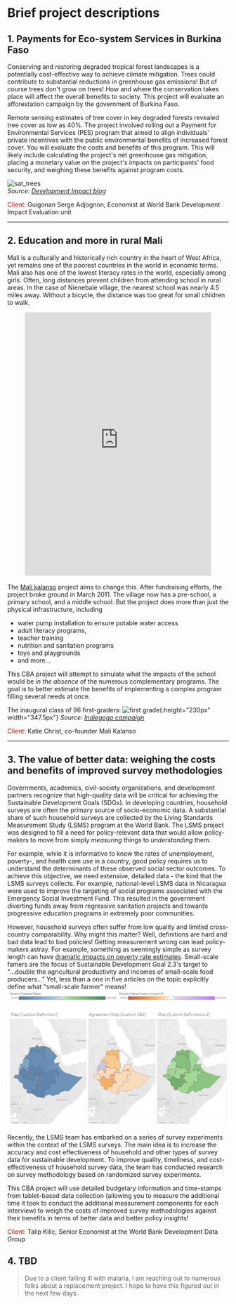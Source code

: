 # Brief project descriptions

## 1. Payments for Eco-system Services in Burkina Faso

Conserving and restoring degraded tropical forest landscapes is a potentially cost-effective way to achieve climate mitigation. Trees could contribute to substantial reductions in greenhouse gas emissions! But of course trees don't grow on trees! How and where the conservation takes place will affect the overall benefits to society. This project will evaluate an afforestation campaign by the government of Burkina Faso.

Remote sensing estimates of tree cover in key degraded forests revealed tree cover as low as 40%.  The project involved rolling out a Payment for Environmental Services (PES) program that aimed to align individuals’ private incentives with the public environmental benefits of increased forest cover. You will evaluate the costs and benefits of this program. This will likely include calculating the project's net greenhouse gas mitigation, placing a monetary value on the project's impacts on participants' food security, and weighing these benefits against program costs.<br>

![sat_trees](https://blogs.worldbank.org/sites/default/files/blogs-images/2019-07/forest_cover.png)<br>
_Source: [Development Impact blog](https://blogs.worldbank.org/impactevaluations/can-pes-pay-poor-or-does-food-security-grow-trees)_

<span style="color:#c5050c"> Client:</span> Guigonan Serge Adjognon, Economist at World Bank Development Impact Evaluation unit

---

## 2. Education and more in rural Mali

Mali is a culturally and historically rich country in the heart of West Africa, yet remains one of the poorest countries in the world in economic terms. Mali also has one of the lowest literacy rates in the world, especially among girls. Often, long distances prevent children from attending school in rural areas. In the case of Nienebale village, the nearest school was nearly 4.5 miles away. Without a bicycle, the distance was too great for small children to walk.

<figure class="video_container">
<iframe src="https://ourworldindata.org/grapher/cross-country-literacy-rates?tab=map&country=East%20Asia%20%26%20Pacific+Europe%20%26%20Central%20Asia+Latin%20America%20%26%20Caribbean+Middle%20East%20%26%20North%20Africa+South%20Asia+Sub-Saharan%20Africa&region=Africa" style="width: 100%; height: 600px; border: 0px none;">
</iframe>
</figure>

The [Mali kalanso](http://www.malikalanso.org/) project aims to change this. After fundraising efforts, the project broke ground in March 2011. The village now has a pre-school, a primary school, and a middle school. But the project does more than just the physical infrastructure, including
* water pump installation to ensure potable water access
* adult literacy programs,
* teacher training
* nutrition and sanitation programs
* toys and playgrounds
* and more...

This CBA project will attempt to simulate what the impacts of the school would be _in the absence_ of the numerous complementary programs. The goal is to better estimate the benefits of implementing a complex program filling several needs at once.

The inaugural class of 96 first-graders:
![first grade](https://c1.iggcdn.com/indiegogo-media-prod-cld/image/upload/c_fill,w_695,g_auto,q_auto,dpr_1.0,f_auto,h_460/dlovcu45a3dldoxduwrg){:height="230px" width="347.5px"}
_Source: [Indiegogo campaign](https://www.indiegogo.com/projects/build-a-middle-school-with-mali-kalanso/)_


<span style="color:#c5050c"> Client:</span> Katie Christ, co-founder Mali Kalanso

---

## 3. The value of better data: weighing the costs and benefits of improved survey methodologies

Governments, academics, civil-society organizations, and development partners recognize that high-quality data will be critical for achieving the Sustainable Development Goals (SDGs). In developing countries, household surveys are often the primary source of socio-economic data. A substantial share of such household surveys are collected by the Living Standards Measurement Study (LSMS) program at the World Bank. The LSMS project was designed to fill a need for policy-relevant data that would allow policy-makers to move from simply _measuring_ things to _understanding_ them.

For example, while it is informative to know the rates of unemployment, poverty-, and health care use in a country, good policy requires us to understand the determinants of these observed social sector outcomes. To achieve this objective, we need extensive, detailed data - the kind that the LSMS surveys collects. For example, national-level LSMS data in Nicaragua were used to improve the targeting of social programs associated with the Emergency Social Investment Fund. This resulted in the government diverting funds away from regressive sanitation projects and towards progressive education programs in extremely poor communities.


However, household surveys often suffer from low quality and limited cross-country comparability. Why might this matter? Well, definitions are hard and bad data lead to bad  policies! Getting measurement wrong can lead policy-makers astray. For example, something as seemingly simple as survey length can have [dramatic impacts on poverty rate estimates](http://blogs.worldbank.org/impactevaluations/9-pages-or-66-pages-questionnaire-design-s-impact-proxy-based-poverty-measurement). Small-scale famers are the focus of Sustainable Development Goal 2.3's target to "...double the agricultural productivity and incomes of small-scale food producers..." Yet, less than a one in five articles on the topic explicitly define what "small-scale farmer" means!
[![farms](../img/farms.png)](https://evans.uw.edu/policy-impact/epar/detailed-household-definitions-comparison-ethiopia)


Recently, the LSMS team has embarked on a series of survey experiments within the context of the LSMS surveys. The main idea is to increase the accuracy and cost effectiveness of household and other types of survey data for sustainable development. To improve quality, timeliness, and cost-effectiveness of household survey data, the team has conducted research on survey methodology based on randomized survey experiments.

This CBA project will use detailed budgetary information and time-stamps from tablet-based data collection (allowing you to measure the additional time it took to conduct the additional measurement components for each interview) to weigh the costs of improved survey methodologies against their benefits in terms of better data and better policy insights!

<span style="color:#c5050c"> Client:</span> Talip Kilic, Senior Economist at the World Bank Development Data Group

## 4. TBD

> Due to a client falling ill with malaria, I am reaching out to numerous folks about a replacement project. I hope to have this figured out in the next few days. 
